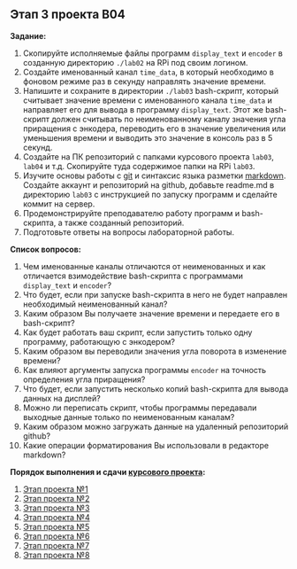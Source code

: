 ## Этап 3 проекта В04

__Задание:__  
1. Скопируйте исполняемые файлы программ `display_text` и `encoder` в созданную директорию `./lab02` на RPi под своим логином.
2. Создайте именованный канал `time_data`, в который необходимо в фоновом режиме раз в секунду направлять значение времени.
2. Напишите и сохраните в директории `./lab03` bash-скрипт, который считывает значение времени с именованного канала `time_data` и направляет его для вывода в программу `display_text`. Этот же bash-скрипт должен считывать по неименованному каналу значения угла приращения с энкодера, переводить его в значение увеличения или уменьшения времени и выводить это значение в консоль раз в 5 секунд.
4. Создайте на ПК репозиторий с папками курсового проекта `lab03`, `lab04` и т.д. Скопируйте туда содержимое папки на RPi `lab03`.
5. Изучите основы работы с [git](https://git-scm.com/book/ru/v2/) и синтаксис языка разметки [markdown](https://daringfireball.net/projects/markdown/). Создайте аккаунт и репозиторий на github, добавьте readme.md в директорию `lab03` с инструкцией по запуску программ и сделайте коммит на сервер.
6. Продемонстрируйте преподавателю работу программ и bash-скрипта, а также созданный репозиторий. 
7. Подготовьте ответы на вопросы лабораторной работы.

__Список вопросов:__
1. Чем именованные каналы отличаются от неименованных и как отличается взимодействие bash-скрипта с программами `display_text` и `encoder`?
2. Что будет, если при запуске bash-скрипта в него не будет направлен необходимый неименованный канал?
3. Каким образом Вы получаете значение времени и передаете его в bash-скрипт?
4. Как будет работать ваш скрипт, если запустить только одну программу, работающую с энкодером?
5. Каким образом вы переводили значения угла поворота в изменение времени?
6. Как влияют аргументы запуска программы  `encoder` на точность определения угла приращения?
7. Что будет, если запустить несколько копий bash-скрипта для вывода данных на дисплей?
8. Можно ли переписать скрипт, чтобы программы передавали выходные данные только по неименованным каналам?
9. Каким образом можно загружать данные на удаленный репозиторий github?
10. Какие операции форматирования Вы использовали в редакторе markdown?

__Порядок выполнения и сдачи [курсового проекта](var_04_task.md):__
1. [Этап проекта №1](var_04_stage_01.md)
2. [Этап проекта №2](var_04_stage_02.md)
3. [Этап проекта №3](var_04_stage_03.md)
4. [Этап проекта №4](var_04_stage_04.md)
5. [Этап проекта №5](var_04_stage_05.md)
6. [Этап проекта №6](var_04_stage_06.md)
7. [Этап проекта №7](var_04_stage_07.md)
8. [Этап проекта №8](var_04_stage_08.md)



